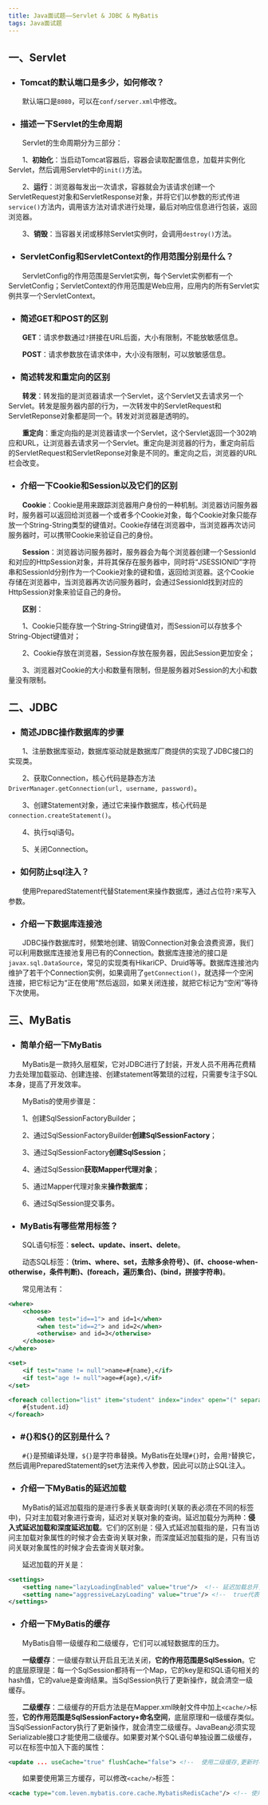 ```yaml
---
title: Java面试题——Servlet & JDBC & MyBatis
tags: Java面试题
---
```


## 一、Servlet

* ### Tomcat的默认端口是多少，如何修改？

　　默认端口是`8080`，可以在`conf/server.xml`中修改。

* ### 描述一下Servlet的生命周期

　　Servlet的生命周期分为三部分：

　　1、**初始化**：当启动Tomcat容器后，容器会读取配置信息，加载并实例化Servlet，然后调用Servlet中的`init()`方法。

　　2、**运行**：浏览器每发出一次请求，容器就会为该请求创建一个ServletRequest对象和ServletResponse对象，并将它们以参数的形式传进`service()`方法内，调用该方法对请求进行处理，最后对响应信息进行包装，返回浏览器。

　　3、**销毁**：当容器关闭或移除Servlet实例时，会调用`destroy()`方法。

* ### ServletConfig和ServletContext的作用范围分别是什么？

　　ServletConfig的作用范围是Servlet实例，每个Servlet实例都有一个ServletConfig；ServletContext的作用范围是Web应用，应用内的所有Servlet实例共享一个ServletContext。

* ### 简述GET和POST的区别

　　**GET**：请求参数通过`?`拼接在URL后面，大小有限制，不能放敏感信息。

　　**POST**：请求参数放在请求体中，大小没有限制，可以放敏感信息。

* ### 简述转发和重定向的区别

　　**转发**：转发指的是浏览器请求一个Servlet，这个Servlet又去请求另一个Servlet。转发是服务器内部的行为，一次转发中的ServletRequest和ServletReponse对象都是同一个。转发对浏览器是透明的。

　　**重定向**：重定向指的是浏览器请求一个Servlet，这个Servlet返回一个302响应和URL，让浏览器去请求另一个Servlet。重定向是浏览器的行为，重定向前后的ServletRequest和ServletReponse对象是不同的。重定向之后，浏览器的URL栏会改变。

* ### 介绍一下Cookie和Session以及它们的区别

　　**Cookie**：Cookie是用来跟踪浏览器用户身份的一种机制。浏览器访问服务器时，服务器可以返回给浏览器一个或者多个Cookie对象，每个Cookie对象只能存放一个String-String类型的键值对。Cookie存储在浏览器中，当浏览器再次访问服务器时，可以携带Cookie来验证自己的身份。

　　**Session**：浏览器访问服务器时，服务器会为每个浏览器创建一个SessionId和对应的HttpSession对象，并将其保存在服务器中，同时将“JSESSIONID”字符串和SessionId分别作为一个Cookie对象的键和值，返回给浏览器。这个Cookie存储在浏览器中，当浏览器再次访问服务器时，会通过SessionId找到对应的HttpSession对象来验证自己的身份。

　　**区别**：

　　1、Cookie只能存放一个String-String键值对，而Session可以存放多个String-Object键值对；

　　2、Cookie存放在浏览器，Session存放在服务器，因此Session更加安全；

　　3、浏览器对Cookie的大小和数量有限制，但是服务器对Session的大小和数量没有限制。

## 二、JDBC

* ### 简述JDBC操作数据库的步骤

　　1、注册数据库驱动，数据库驱动就是数据库厂商提供的实现了JDBC接口的实现类。

　　2、获取Connection，核心代码是静态方法`DriverManager.getConnection(url, username, password)`。

　　3、创建Statement对象，通过它来操作数据库，核心代码是`connection.createStatement()`。

　　4、执行sql语句。

　　5、关闭Connection。

* ### 如何防止sql注入？

　　使用PreparedStatement代替Statement来操作数据库，通过占位符`?`来写入参数。

* ### 介绍一下数据库连接池

　　JDBC操作数据库时，频繁地创建、销毁Connection对象会浪费资源，我们可以利用数据库连接池复用已有的Connection。数据库连接池的接口是`javax.sql.DataSource`，常见的实现类有HikariCP、Druid等等。数据库连接池内维护了若干个Connection实例，如果调用了`getConnection()`，就选择一个空闲连接，把它标记为“正在使用”然后返回，如果关闭连接，就把它标记为“空闲”等待下次使用。

## 三、MyBatis

* ### 简单介绍一下MyBatis

　　MyBatis是一款持久层框架，它对JDBC进行了封装，开发人员不用再花费精力去处理加载驱动、创建连接、创建statement等繁琐的过程，只需要专注于SQL本身，提高了开发效率。

　　MyBatis的使用步骤是：

　　1、创建SqlSessionFactoryBuilder；

　　2、通过SqlSessionFactoryBuilder**创建SqlSessionFactory**；

　　3、通过SqlSessionFactory**创建SqlSession**；

　　4、通过SqlSession**获取Mapper代理对象**；

　　5、通过Mapper代理对象来**操作数据库**；

　　6、通过SqlSession提交事务。

* ### MyBatis有哪些常用标签？

　　SQL语句标签：**select、update、insert、delete**。

　　动态SQL标签：**（trim、where、set，去除多余符号）、(if、choose-when-otherwise，条件判断)、(foreach，遍历集合)、(bind，拼接字符串)**。

　　常见用法有：

```xml
<where>
    <choose>
        <when test="id==1"> and id=1</when>
        <when test="id==2"> and id=2</when>
        <otherwise> and id=3</otherwise>
    </choose>
</where>
```

```xml
<set>
    <if test="name != null">name=#{name},</if>
    <if test="age != null">age=#{age},</if>
</set>
```

```xml
<foreach collection="list" item="student" index="index" open="(" separator="," close=")">
    #{student.id}
</foreach>
```

* ### #{}和${}的区别是什么？

　　`#{}`是预编译处理，`${}`是字符串替换。MyBatis在处理`#{}`时，会用`?`替换它，然后调用PreparedStatement的set方法来传入参数，因此可以防止SQL注入。

* ### 介绍一下MyBatis的延迟加载

　　MyBatis的延迟加载指的是进行多表关联查询时(关联的表必须在不同的标签中)，只对主加载对象进行查询，延迟对关联对象的查询。延迟加载分为两种：**侵入式延迟加载和深度延迟加载**。它们的区别是：侵入式延迟加载指的是，只有当访问主加载对象属性的时候才会去查询关联对象，而深度延迟加载指的是，只有当访问关联对象属性的时候才会去查询关联对象。

　　延迟加载的开关是：

```xml
<settings>
    <setting name="lazyLoadingEnabled" value="true"/>  <!-- 延迟加载总开关 -->
    <setting name="aggressiveLazyLoading" value="true"/> <!--  true代表开启侵入式延迟加载,false代表开启深度延迟加载 -->
</settings>
```

* ### 介绍一下MyBatis的缓存

　　MyBatis自带一级缓存和二级缓存，它们可以减轻数据库的压力。

　　**一级缓存**：一级缓存默认开启且无法关闭，**它的作用范围是SqlSession**。它的底层原理是：每一个SqlSession都持有一个Map，它的key是和SQL语句相关的hash值，它的value是查询结果。当SqlSession执行了更新操作，就会清空一级缓存。

　　**二级缓存**：二级缓存的开启方法是在Mapper.xml映射文件中加上`<cache/>`标签，**它的作用范围是SqlSessionFactory+命名空间**，底层原理和一级缓存类似。当SqlSessionFactory执行了更新操作，就会清空二级缓存。JavaBean必须实现Serializable接口才能使用二级缓存。如果要对某个SQL语句单独设置二级缓存，可以在标签中加入下面的属性：

```xml
<update ... useCache="true" flushCache="false"> <!--  使用二级缓存,更新时不清空缓存 -->
```

　　如果要使用第三方缓存，可以修改`<cache/>`标签：

```xml
<cache type="com.leven.mybatis.core.cache.MybatisRedisCache"/> <!-- 使用Redis缓存  -->
```

